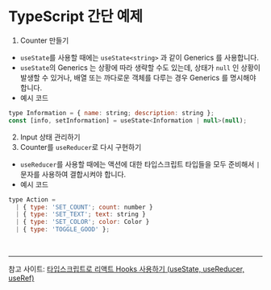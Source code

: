 # TypeScript 간단 예제
1. Counter 만들기
- `useState`를 사용할 때에는 `useState<string>` 과 같이 Generics 를 사용합니다.
- `useState`의 Generics 는 상황에 따라 생략할 수도 있는데, 상태가 `null` 인 상황이 발생할 수 있거나, 배열 또는 까다로운 객체를 다루는 경우 Generics 를 명시해야 합니다.
- 예시 코드
```jsx
type Information = { name: string; description: string };
const [info, setInformation] = useState<Information | null>(null);
```

2. Input 상태 관리하기
3. Counter를 `useReducer`로 다시 구현하기
- `useReducer`를 사용할 때에는 액션에 대한 타입스크립트 타입들을 모두 준비해서 `|` 문자를 사용하여 결합시켜야 합니다.
- 예시 코드
```jsx
type Action =
  | { type: 'SET_COUNT'; count: number }
  | { type: 'SET_TEXT'; text: string }
  | { type: 'SET_COLOR'; color: Color }
  | { type: 'TOGGLE_GOOD' };
```

<br />

---
참고 사이트: [타입스크립트로 리액트 Hooks 사용하기 (useState, useReducer, useRef)](https://velog.io/@velopert/using-hooks-with-typescript)
